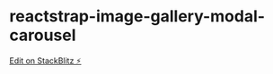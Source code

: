 # reactstrap-image-gallery-modal-carousel

[Edit on StackBlitz ⚡️](https://stackblitz.com/edit/reactstrap-image-gallery-modal-carousel)